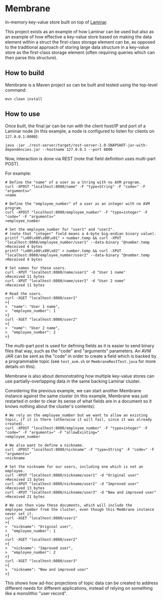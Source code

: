# Membrane

In-memory key-value store built on top of [Laminar](https://github.com/jmdisher/Laminar).

This project exists as an example of how Laminar can be used but also as an example of how effective a key-value store based on making the data element within a struct the first-class storage element can be, as opposed to the traditional approach of storing large data structure in a key-value store as the first-class storage element (often requiring queries which can then parse this structure).

## How to build

Membrane is a Maven project so can be built and tested using the top-level command:

```
mvn clean install
```

## How to use

Once built, the final jar can be run with the client host/IP and port of a Laminar node (in this example, a node is configured to listen for clients on `127.0.0.1:8000`):

```
java -jar ./rest-server/target/rest-server-1.0-SNAPSHOT-jar-with-dependencies.jar --hostname 127.0.0.1 --port 8000
```

Now, interaction is done via REST (note that field definition uses multi-part POST).

For example:

```
# Define the "name" of a user as a String with no AVM program.
curl -XPOST "localhost:8080/name" -F "type=String" -F "code=" -F "arguments="
>name

# Define the "employee_number" of a user as an integer with no AVM program.
curl -XPOST "localhost:8080/employee_number" -F "type=integer" -F "code=" -F "arguments="
>employee_number

# Set the employee_number for "user1" and "user2".
# (note that "integer" field means a 4-byte big-endian binary value).
printf "\x00\x00\x00\x01" > number.temp && curl -XPUT "localhost:8080/employee_number/user1" --data-binary "@number.temp
>Received 4 bytes
printf "\x00\x00\x00\x02" > number.temp && curl -XPUT "localhost:8080/employee_number/user2" --data-binary "@number.temp
>Received 4 bytes

# Set names for these users.
curl -XPUT "localhost:8080/name/user1" -d "User 1 name"
>Received 11 bytes
curl -XPUT "localhost:8080/name/user2" -d "User 2 name"
>Received 11 bytes

# Read the users.
curl -XGET "localhost:8080/user1"
>{
>  "name": "User 1 name",
>  "employee_number": 1
>}
curl -XGET "localhost:8080/user2"
>{
>  "name": "User 2 name",
>  "employee_number": 2
>}
```

The multi-part post is used for defining fields as it is easier to send binary files that way, such as the "code" and "arguments" parameters.  An AVM JAR can be sent as the "code" in order to create a field which is backed by a programmable topic (see `test_avm.sh` or `MembraneRestTest.java` for more details on this).

Membrane is also about demonstrating how multiple key-value stores can use partially-overlapping data in the same backing Laminar cluster.

Considering the previous example, we can start another Membrane instance against the same cluster (in this example, Membrane was just restarted in order to clear its sense of what fields are in a document so it knows nothing about the cluster's contents):

```
# We rely on the employee_number but we want to allow an existing topic, if it is there (otherwise it will fail, since it was already created).
curl -XPOST "localhost:8080/employee_number" -F "type=integer" -F "code=" -F "arguments=" -F "allowExisting="
>employee_number

# We also want to define a nickname.
curl -XPOST "localhost:8080/nickname" -F "type=String" -F "code=" -F "arguments="
>nickname

# Set the nickname for our users, including one which is not an employee.
curl -XPUT "localhost:8080/nickname/user1" -d "Original user"
>Received 13 bytes
curl -XPUT "localhost:8080/nickname/user2" -d "Improved user"
>Received 13 bytes
curl -XPUT "localhost:8080/nickname/user3" -d "New and improved user"
>Received 21 bytes

# We can then view these documents, which will include the employee_number from the cluster, even though this Membrane instance never set it.
curl -XGET "localhost:8080/user1"
>{
>  "nickname": "Original user",
>  "employee_number": 1
>}
curl -XGET "localhost:8080/user2"
>{
>  "nickname": "Improved user",
>  "employee_number": 2
>}
curl -XGET "localhost:8080/user3"
>{
>  "nickname": "New and improved user"
>}
```

This shows how ad-hoc projections of topic data can be created to address different needs for different applications, instead of relying on something like a monolithic "user record".

